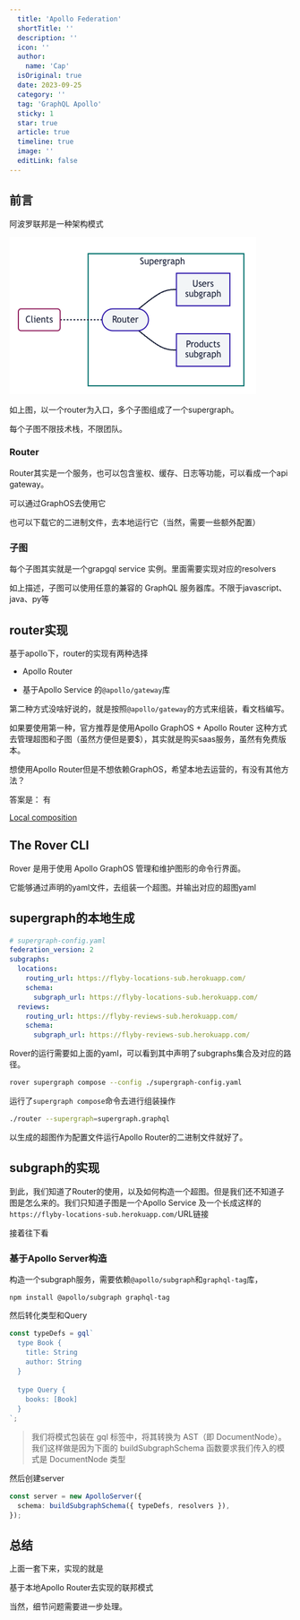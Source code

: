 ```yaml
---
  title: 'Apollo Federation'
  shortTitle: ''
  description: ''
  icon: ''
  author:
    name: 'Cap'
  isOriginal: true
  date: 2023-09-25
  category: ''
  tag: 'GraphQL Apollo'
  sticky: 1
  star: true
  article: true
  timeline: true
  image: ''
  editLink: false
---
```


## 前言

阿波罗联邦是一种架构模式

![Alt text](image.png)

如上图，以一个router为入口，多个子图组成了一个supergraph。

每个子图不限技术栈，不限团队。

### Router

Router其实是一个服务，也可以包含鉴权、缓存、日志等功能，可以看成一个api gateway。

可以通过GraphOS去使用它

也可以下载它的二进制文件，去本地运行它（当然，需要一些额外配置）

### 子图

每个子图其实就是一个grapgql service 实例。里面需要实现对应的resolvers

如上描述，子图可以使用任意的兼容的 GraphQL 服务器库。不限于javascript、java、py等

## router实现

基于apollo下，router的实现有两种选择

- Apollo Router

- 基于Apollo Service 的`@apollo/gateway`库

第二种方式没啥好说的，就是按照`@apollo/gateway`的方式来组装，看文档编写。

如果要使用第一种，官方推荐是使用Apollo GraphOS + Apollo Router 这种方式去管理超图和子图（虽然方便但是要$），其实就是购买saas服务，虽然有免费版本。

想使用Apollo Router但是不想依赖GraphOS，希望本地去运营的，有没有其他方法？

答案是： 有

[Local composition](https://www.apollographql.com/docs/federation/quickstart/local-composition)

## The Rover CLI

Rover 是用于使用 Apollo GraphOS 管理和维护图形的命令行界面。

它能够通过声明的yaml文件，去组装一个超图。并输出对应的超图yaml

## supergraph的本地生成

```yaml
# supergraph-config.yaml
federation_version: 2
subgraphs:
  locations:
    routing_url: https://flyby-locations-sub.herokuapp.com/
    schema:
      subgraph_url: https://flyby-locations-sub.herokuapp.com/
  reviews:
    routing_url: https://flyby-reviews-sub.herokuapp.com/
    schema:
      subgraph_url: https://flyby-reviews-sub.herokuapp.com/

```

Rover的运行需要如上面的yaml，可以看到其中声明了subgraphs集合及对应的路径。

```bash
rover supergraph compose --config ./supergraph-config.yaml
```

运行了`supergraph compose`命令去进行组装操作

```bash
./router --supergraph=supergraph.graphql
```

以生成的超图作为配置文件运行Apollo Router的二进制文件就好了。

## subgraph的实现

到此，我们知道了Router的使用，以及如何构造一个超图。但是我们还不知道子图是怎么来的。我们只知道子图是一个Apollo Service 及一个长成这样的`https://flyby-locations-sub.herokuapp.com/`URL链接

接着往下看

### 基于Apollo Server构造

构造一个subgraph服务，需要依赖`@apollo/subgraph`和`graphql-tag`库，

```shell
npm install @apollo/subgraph graphql-tag
```

然后转化类型和Query

```ts
const typeDefs = gql`
  type Book {
    title: String
    author: String
  }

  type Query {
    books: [Book]
  }
`;
```

> 我们将模式包装在 gql 标签中，将其转换为 AST（即 DocumentNode）。我们这样做是因为下面的 buildSubgraphSchema 函数要求我们传入的模式是 DocumentNode 类型

然后创建server

```ts
const server = new ApolloServer({
  schema: buildSubgraphSchema({ typeDefs, resolvers }),
});
```

## 总结

上面一套下来，实现的就是

基于本地Apollo Router去实现的联邦模式

当然，细节问题需要进一步处理。

